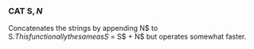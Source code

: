 

### CAT S$, N$

 Concatenates the strings by appending N$ to S$. This functionally the same as S$ = S$ + N$ but operates somewhat faster.